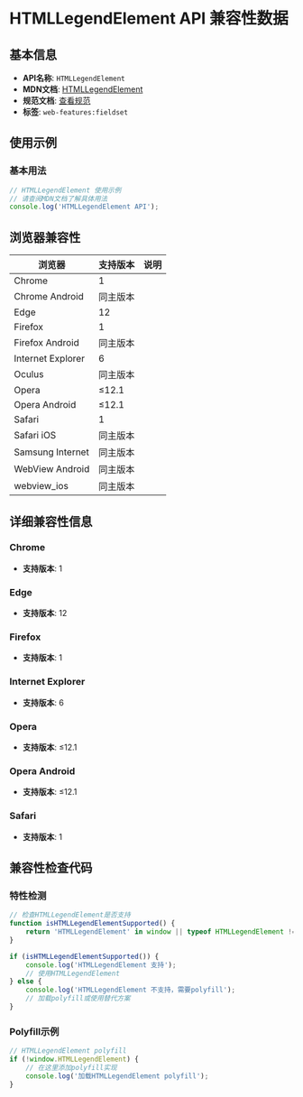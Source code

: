 # HTMLLegendElement API 兼容性数据

## 基本信息

- **API名称**: `HTMLLegendElement`
- **MDN文档**: [HTMLLegendElement](https://developer.mozilla.org/docs/Web/API/HTMLLegendElement)
- **规范文档**: [查看规范](https://html.spec.whatwg.org/multipage/form-elements.html#htmllegendelement)
- **标签**: `web-features:fieldset`

## 使用示例

### 基本用法

```javascript
// HTMLLegendElement 使用示例
// 请查阅MDN文档了解具体用法
console.log('HTMLLegendElement API');
```

## 浏览器兼容性

| 浏览器 | 支持版本 | 说明 |
|--------|----------|------|
| Chrome | 1 |  |
| Chrome Android | 同主版本 |  |
| Edge | 12 |  |
| Firefox | 1 |  |
| Firefox Android | 同主版本 |  |
| Internet Explorer | 6 |  |
| Oculus | 同主版本 |  |
| Opera | ≤12.1 |  |
| Opera Android | ≤12.1 |  |
| Safari | 1 |  |
| Safari iOS | 同主版本 |  |
| Samsung Internet | 同主版本 |  |
| WebView Android | 同主版本 |  |
| webview_ios | 同主版本 |  |

## 详细兼容性信息

### Chrome

- **支持版本**: 1

### Edge

- **支持版本**: 12

### Firefox

- **支持版本**: 1

### Internet Explorer

- **支持版本**: 6

### Opera

- **支持版本**: ≤12.1

### Opera Android

- **支持版本**: ≤12.1

### Safari

- **支持版本**: 1

## 兼容性检查代码

### 特性检测

```javascript
// 检查HTMLLegendElement是否支持
function isHTMLLegendElementSupported() {
    return 'HTMLLegendElement' in window || typeof HTMLLegendElement !== 'undefined';
}

if (isHTMLLegendElementSupported()) {
    console.log('HTMLLegendElement 支持');
    // 使用HTMLLegendElement
} else {
    console.log('HTMLLegendElement 不支持，需要polyfill');
    // 加载polyfill或使用替代方案
}
```

### Polyfill示例

```javascript
// HTMLLegendElement polyfill
if (!window.HTMLLegendElement) {
    // 在这里添加polyfill实现
    console.log('加载HTMLLegendElement polyfill');
}
```

